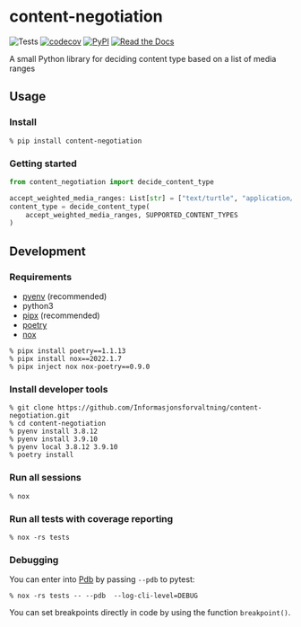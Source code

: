 # content-negotiation

![Tests](https://github.com/Informasjonsforvaltning/content-negotiation/workflows/Tests/badge.svg)
[![codecov](https://codecov.io/gh/Informasjonsforvaltning/content-negotiation/branch/master/graph/badge.svg)](https://codecov.io/gh/Informasjonsforvaltning/content-negotiation)
[![PyPI](https://img.shields.io/pypi/v/content-negotiation.svg)](https://pypi.org/project/content-negotiation/)
[![Read the Docs](https://readthedocs.org/projects/content-negotiation/badge/)](https://content-negotiation.readthedocs.io/)

A small Python library for deciding content type based on a list of media ranges

## Usage

### Install

```Shell
% pip install content-negotiation
```

### Getting started

```Python
from content_negotiation import decide_content_type

accept_weighted_media_ranges: List[str] = ["text/turtle", "application/ld+json"]
content_type = decide_content_type(
    accept_weighted_media_ranges, SUPPORTED_CONTENT_TYPES
)
```

## Development

### Requirements

- [pyenv](https://github.com/pyenv/pyenv) (recommended)
- python3
- [pipx](https://github.com/pipxproject/pipx) (recommended)
- [poetry](https://python-poetry.org/)
- [nox](https://nox.thea.codes/en/stable/)

```Shell
% pipx install poetry==1.1.13
% pipx install nox==2022.1.7
% pipx inject nox nox-poetry==0.9.0
```

### Install developer tools

```Shell
% git clone https://github.com/Informasjonsforvaltning/content-negotiation.git
% cd content-negotiation
% pyenv install 3.8.12
% pyenv install 3.9.10
% pyenv local 3.8.12 3.9.10 
% poetry install
```

### Run all sessions

```Shell
% nox
```

### Run all tests with coverage reporting

```Shell
% nox -rs tests
```

### Debugging

You can enter into [Pdb](https://docs.python.org/3/library/pdb.html) by passing `--pdb` to pytest:

```Shell
% nox -rs tests -- --pdb  --log-cli-level=DEBUG
```

You can set breakpoints directly in code by using the function `breakpoint()`.
